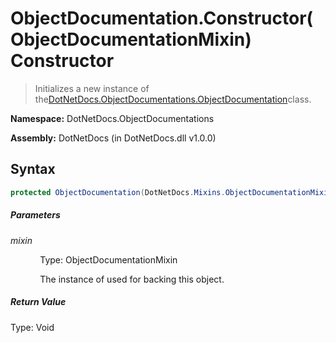 # ObjectDocumentation.Constructor(ObjectDocumentationMixin) Constructor
> Initializes a new instance of the[DotNetDocs.ObjectDocumentations.ObjectDocumentation](/docs/DotNetDocs/ObjectDocumentations/ObjectDocumentation.md)class.

**Namespace:** DotNetDocs.ObjectDocumentations

**Assembly:** DotNetDocs (in DotNetDocs.dll v1.0.0)
## Syntax
```csharp
protected ObjectDocumentation(DotNetDocs.Mixins.ObjectDocumentationMixin mixin);
```
##### Parameters
*mixin*

&nbsp;&nbsp;&nbsp;&nbsp;&nbsp;&nbsp;&nbsp;&nbsp;&nbsp;&nbsp;&nbsp;&nbsp;Type: ObjectDocumentationMixin

&nbsp;&nbsp;&nbsp;&nbsp;&nbsp;&nbsp;&nbsp;&nbsp;&nbsp;&nbsp;&nbsp;&nbsp;The instance of  used for backing this object.


##### Return Value
Type: Void



